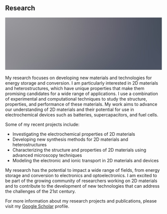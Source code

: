 <h2 class="major">Research</h2>
<span class="image main"><img src="images/pic02.jpg" alt="" /></span>


<meta name="title" content="Research">
<meta name="description" content="Overview of research projects and publications.">
<meta name="author" content="Shreyas Ramachandran">
<meta name="date" content="2023-10-05">
<meta name="keywords" content="Shreyas, Ramachandran, Materials science,  2D materials, energy storage, energy conversion,energy efficiency, heterostructures, electrochemical devices, batteries, supercapacitors, fuel cells, microscopy, material synthesis">

My research focuses on developing new materials and technologies for energy storage and conversion. I am particularly interested in 2D materials and heterostructures, which have unique properties that make them promising candidates for a wide range of applications. I use a combination of experimental and computational techniques to study the structure, properties, and performance of these materials. My work aims to advance our understanding of 2D materials and their potential for use in electrochemical devices such as batteries, supercapacitors, and fuel cells.

Some of my recent projects include:

- Investigating the electrochemical properties of 2D materials
- Developing new synthesis methods for 2D materials and heterostructures
- Characterizing the structure and properties of 2D materials using advanced microscopy techniques
- Modeling the electronic and ionic transport in 2D materials and devices

My research has the potential to impact a wide range of fields, from energy storage and conversion to electronics and optoelectronics. I am excited to be part of the growing community of researchers working on 2D materials and to contribute to the development of new technologies that can address the challenges of the 21st century.

For more information about my research projects and publications, please visit my [Google Scholar](https://scholar.google.com/citations?hl=en&user=g2rvW98AAAAJ) profile.
```